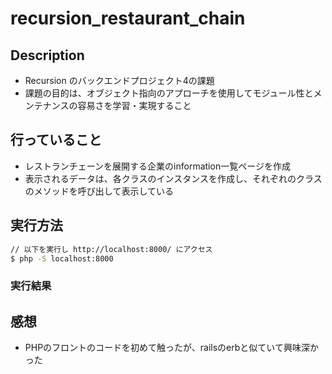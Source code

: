 # recursion_restaurant_chain

## Description

- Recursion のバックエンドプロジェクト4の課題
- 課題の目的は、オブジェクト指向のアプローチを使用してモジュール性とメンテナンスの容易さを学習・実現すること

## 行っていること

- レストランチェーンを展開する企業のinformation一覧ページを作成
- 表示されるデータは、各クラスのインスタンスを作成し、それぞれのクラスのメソッドを呼び出して表示している

## 実行方法

```bash
// 以下を実行し http://localhost:8000/ にアクセス
$ php -S localhost:8000
```

### 実行結果



## 感想

- PHPのフロントのコードを初めて触ったが、railsのerbと似ていて興味深かった
